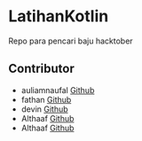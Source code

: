 # LatihanKotlin
Repo para pencari baju hacktober

## Contributor
- auliamnaufal [Github](https://github.com/auliamnaufal)
- fathan [Github](https://github.com/Fathkim)
- devin [Github](https://github.com/mdevarrysd)
- Althaaf [Github](https://github.com/Althaafzz)
- Althaaf [Github](https://github.com/miqdad08)
 

